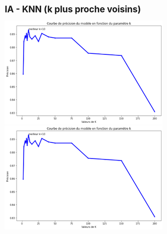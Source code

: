 # IA - KNN (k plus proche voisins)
![](Classification%20Challenge/img/image1.png)
![](Classification%20Challenge/img/image1.png)
